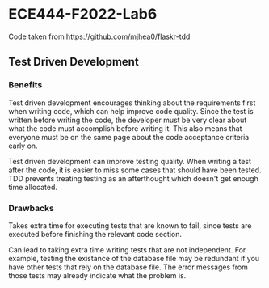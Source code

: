 # ECE444-F2022-Lab6

Code taken from https://github.com/mjhea0/flaskr-tdd

## Test Driven Development

### Benefits

Test driven development encourages thinking about the requirements first when writing code, which can help improve code quality. Since the test is written before writing the code, the developer must be very clear about what the code must accomplish before writing it. This also means that everyone must be on the same page about the code acceptance criteria early on.

Test driven development can improve testing quality. When writing a test after the code, it is easier to miss some cases that should have been tested. TDD prevents treating testing as an afterthought which doesn't get enough time allocated.

### Drawbacks

Takes extra time for executing tests that are known to fail, since tests are executed before finishing the relevant code section.

Can lead to taking extra time writing tests that are not independent. For example, testing the existance of the database file may be redundant if you have other tests that rely on the database file. The error messages from those tests may already indicate what the problem is.
